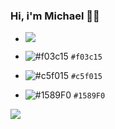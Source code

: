 ### Hi, i'm Michael 💪😎

<!--
**MichaelSodovski/MichaelSodovski** is a ✨ _special_ ✨ repository because its `README.md` (this file) appears on your GitHub profile.

- 🔭 I’m currently working on a Fitness app (Sportify) 
- 🌱 I’m currently learning React & Node.js
- 👯 I’m looking to collaborate on ...
- 💬 Ask me about ...
- 📫 How to reach me: michaelsod90@gmail.com \ 054-2-363-400
- 😄 Pronouns: ...
- ⚡ Fun fact: ...
-->

- ![](https://placehold.it/15/f03c15/000000?text=+)

- ![#f03c15](https://placehold.it/15/f03c15/000000?text=+) `#f03c15`
- ![#c5f015](https://placehold.it/15/c5f015/000000?text=+) `#c5f015`
- ![#1589F0](https://placehold.it/15/1589F0/000000?text=+) `#1589F0`

<a href="https://www.linkedin.com/in/michael-sodovski-2563a31a0/">
  <img src="https://asougidigital.com/service/img/publicidad-linkedin/linkedin-logo.png" style="width=100px;"/>
</a>
